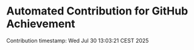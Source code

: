# Automated Contribution for GitHub Achievement
Contribution timestamp: Wed Jul 30 13:03:21 CEST 2025
